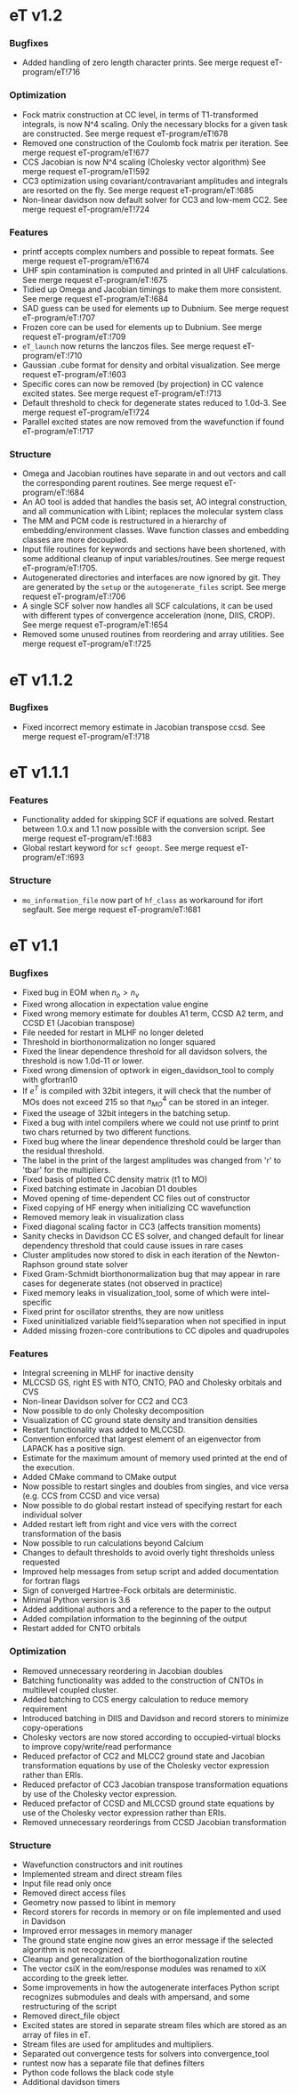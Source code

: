 # eT v1.2
### Bugfixes
- Added handling of zero length character prints. See merge request eT-program/eT!716

### Optimization
- Fock matrix construction at CC level, in terms of T1-transformed integrals, is now N^4 scaling. Only the necessary blocks for a given task are constructed. See merge request eT-program/eT!678
- Removed one construction of the Coulomb fock matrix per iteration. See merge request eT-program/eT!677
- CCS Jacobian is now N^4 scaling (Cholesky vector algorithm) See merge request eT-program/eT!592
- CC3 optimization using covariant/contravariant amplitudes and integrals are resorted on the fly. See merge request eT-program/eT:!685
- Non-linear davidson now default solver for CC3 and low-mem CC2. See merge request eT-program/eT!724

### Features
- printf accepts complex numbers and possible to repeat formats. See merge request eT-program/eT!674
- UHF spin contamination is computed and printed in all UHF calculations. See merge request eT-program/eT:!675
- Tidied up Omega and Jacobian timings to make them more consistent. See merge request eT-program/eT:!684
- SAD guess can be used for elements up to Dubnium. See merge request eT-program/eT:!707
- Frozen core can be used for elements up to Dubnium. See merge request eT-program/eT:!709
- `eT_launch` now returns the lanczos files. See merge request eT-program/eT:!710
- Gaussian .cube format for density and orbital visualization. See merge request eT-program/eT:!603
- Specific cores can now be removed (by projection) in CC valence excited states. See merge request eT-program/eT:!713
- Default threshold to check for degenerate states reduced to 1.0d-3. See merge request eT-program/eT!724
- Parallel excited states are now removed from the wavefunction if found eT-program/eT:!717

### Structure
- Omega and Jacobian routines have separate in and out vectors and call the corresponding parent routines. See merge request eT-program/eT:!684
- An AO tool is added that handles the basis set, AO integral construction, and  all communication with Libint; replaces the molecular system class 
- The MM and PCM code is restructured in a hierarchy of embedding/environment classes. Wave function classes and embedding classes are more decoupled.
- Input file routines for keywords and sections have been shortened, with some additional cleanup of input variables/routines. See merge request eT-program/eT:!705.
- Autogenerated directories and interfaces are now ignored by git. They are generated by the `setup` or the `autogenerate_files` script. See merge request eT-program/eT:!706
- A single SCF solver now handles all SCF calculations, it can be used with different types of convergence acceleration (none, DIIS, CROP). See merge request eT-program/eT:!654
- Removed some unused routines from reordering and array utilities. See merge request eT-program/eT:!725

# eT v1.1.2
### Bugfixes
- Fixed incorrect memory estimate in Jacobian transpose ccsd. See merge request eT-program/eT:!718


# eT v1.1.1
### Features
- Functionality added for skipping SCF if equations are solved. 
  Restart between 1.0.x and 1.1 now possible with the conversion script. See merge request eT-program/eT:!683
- Global restart keyword for `scf geoopt`. See merge request eT-program/eT:!693

### Structure
- `mo_information_file` now part of `hf_class` as workaround for ifort segfault. See merge request eT-program/eT:!681


# eT v1.1
### Bugfixes
- Fixed bug in EOM when $`n_o > n_v`$
- Fixed wrong allocation in expectation value engine
- Fixed wrong memory estimate for doubles A1 term, CCSD A2 term, and CCSD E1 (Jacobian transpose)
- File needed for restart in MLHF no longer deleted
- Threshold in biorthonormalization no longer squared 
- Fixed the linear dependence threshold for all davidson solvers, the threshold is now 1.0d-11 or lower.
- Fixed wrong dimension of optwork in eigen\_davidson\_tool to comply with gfortran10
- If $`e^T`$ is compiled with 32bit integers, it will check that the number of MOs does not exceed 215 
  so that $`n_{MO}^4`$ can be stored in an integer.
- Fixed the useage of 32bit integers in the batching setup.
- Fixed a bug with intel compilers where we could not use printf to print two chars returned by two different functions.
- Fixed bug where the linear dependence threshold could be larger than the residual threshold.
- The label in the print of the largest amplitudes was changed from 'r' to 'tbar' for the multipliers.
- Fixed basis of plotted CC density matrix (t1 to MO)
- Fixed batching estimate in Jacobian D1 doubles
- Moved opening of time-dependent CC files out of constructor
- Fixed copying of HF energy when initializing CC wavefunction
- Removed memory leak in visualization class
- Fixed diagonal scaling factor in CC3 (affects transition moments)
- Sanity checks in Davidson CC ES solver, and changed default for linear dependency threshold that could cause issues in rare cases
- Cluster amplitudes now stored to disk in each iteration of the Newton-Raphson ground state solver
- Fixed Gram-Schmidt biorthonormalization bug that may appear in rare cases for degenerate states (not observed in practice)
- Fixed memory leaks in visualization\_tool, some of which were intel-specific
- Fixed print for oscillator strenths, they are now unitless
- Fixed uninitialized variable field%separation when not specified in input
- Added missing frozen-core contributions to CC dipoles and quadrupoles

### Features
- Integral screening in MLHF for inactive density
- MLCCSD GS, right ES with NTO, CNTO, PAO and Cholesky orbitals and CVS
- Non-linear Davidson solver for CC2 and CC3
- Now possible to do only Cholesky decomposition
- Visualization of CC ground state density and transition densities
- Restart functionality was added to MLCCSD.
- Convention enforced that largest element of an eigenvector from LAPACK has a positive sign.
- Estimate for the maximum amount of memory used printed at the end of the execution.
- Added CMake command to CMake output
- Now possible to restart singles and doubles from singles, and vice versa (e.g. CCS from CCSD and vice versa)
- Now possible to do global restart instead of specifying restart for each individual solver
- Added restart left from right and vice vers with the correct transformation of the basis
- Now possible to run calculations beyond Calcium
- Changes to default thresholds to avoid overly tight thresholds unless requested
- Improved help messages from setup script and added documentation for fortran flags
- Sign of converged Hartree-Fock orbitals are deterministic.
- Minimal Python version is 3.6 
- Added additional authors and a reference to the paper to the output
- Added compilation information to the beginning of the output
- Restart added for CNTO orbitals 

### Optimization
- Removed unnecessary reordering in Jacobian doubles
- Batching functionality was added to the construction of CNTOs in multilevel coupled cluster.
- Added batching to CCS energy calculation to reduce memory requirement
- Introduced batching in DIIS and Davidson and record storers to minimize copy-operations
- Cholesky vectors are now stored according to occupied-virtual blocks to improve copy/write/read performance
- Reduced prefactor of CC2 and MLCC2 ground state and Jacobian transformation equations by use of the Cholesky vector expression rather than ERIs.
- Reduced prefactor of CC3 Jacobian transpose transformation equations by use of the Cholesky vector expression.
- Reduced prefactor of CCSD and MLCCSD ground state equations by use of the Cholesky vector expression rather than ERIs.
- Removed unnecessary reorderings from CCSD Jacobian transformation

### Structure
- Wavefunction constructors and init routines
- Implemented stream and direct stream files
- Input file read only once
- Removed direct access files
- Geometry now passed to libint in memory
- Record storers for records in memory or on file implemented and used in Davidson
- Improved error messages in memory manager
- The ground state engine now gives an error message if the selected algorithm is not recognized.
- Cleanup and generalization of the biorthogonalization routine
- The vector csiX in the eom/response modules was renamed to xiX according to the greek letter.
- Some improvements in how the autogenerate interfaces Python script recognizes submodules and deals with ampersand, and some restructuring of the script
- Removed direct\_file object
- Excited states are stored in separate stream files which are stored as an array of files in eT.
- Stream files are used for amplitudes and multipliers.
- Separated out convergence tests for solvers into convergence\_tool
- runtest now has a separate file that defines filters
- Python code follows the black code style
- Additional davidson timers
